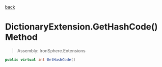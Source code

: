 ﻿

[back](/IronSphere.Extensions/types/DictionaryExtension)

# DictionaryExtension.GetHashCode() Method

> Assembly: IronSphere.Extensions

```csharp
public virtual int GetHashCode()
```



 